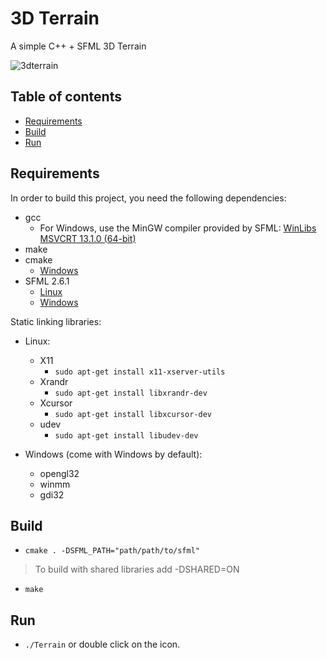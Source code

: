 # 3D Terrain
A simple C++ + SFML 3D Terrain

![3dterrain](https://github.com/mateocervilla/3DTerrain/assets/68401037/319ee0c3-08a6-42e3-bad9-6b9151b85b2c)

## Table of contents
* [Requirements](#requirements)
* [Build](#build)
* [Run](#run)

## Requirements
In order to build this project, you need the following dependencies:
* gcc
  * For Windows, use the MinGW compiler provided by SFML: [WinLibs MSVCRT 13.1.0 (64-bit)](https://github.com/brechtsanders/winlibs_mingw/releases/download/13.1.0-16.0.5-11.0.0-msvcrt-r5/winlibs-x86_64-posix-seh-gcc-13.1.0-mingw-w64msvcrt-11.0.0-r5.7z)
* make
* cmake
  * [Windows](https://cmake.org/download/)
* SFML 2.6.1
  * [Linux](https://www.sfml-dev.org/files/SFML-2.6.1-linux-gcc-64-bit.tar.gz)
  * [Windows](https://www.sfml-dev.org/files/SFML-2.6.1-windows-gcc-13.1.0-mingw-64-bit.zip)

Static linking libraries:
* Linux:
  * X11
    * `sudo apt-get install x11-xserver-utils`
  * Xrandr
    * `sudo apt-get install libxrandr-dev`
  * Xcursor
    * `sudo apt-get install libxcursor-dev`
  * udev
    * `sudo apt-get install libudev-dev`

* Windows (come with Windows by default):
  * opengl32
  * winmm
  * gdi32

## Build
* `cmake . -DSFML_PATH="path/path/to/sfml"`
> To build with shared libraries add -DSHARED=ON
* `make`

## Run
* `./Terrain` or double click on the icon.
